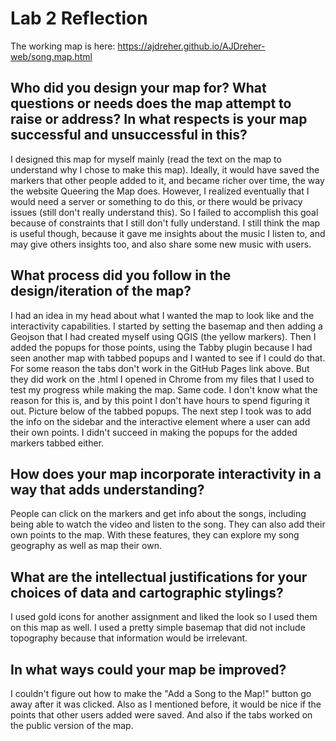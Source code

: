 # Lab 2 Reflection

The working map is here: https://ajdreher.github.io/AJDreher-web/song.map.html

## Who did you design your map for? What questions or needs does the map attempt to raise or address? In what respects is your map successful and unsuccessful in this?
I designed this map for myself mainly (read the text on the map to understand why I chose to make this map). Ideally, it would have saved the markers that other people added to it, and became richer over time, the way the website Queering the Map does. However, I realized eventually that I would need a server or something to do this, or there would be privacy issues (still don't really understand this). So I failed to accomplish this goal because of constraints that I still don't fully understand. I still think the map is useful though, because it gave me insights about the music I listen to, and may give others insights too, and also share some new music with users.
## What process did you follow in the design/iteration of the map? 
I had an idea in my head about what I wanted the map to look like and the interactivity capabilities. I started by setting the basemap and then adding a Geojson that I had created myself using QGIS (the yellow markers). Then I added the popups for those points, using the Tabby plugin because I had seen another map with tabbed popups and I wanted to see if I could do that. For some reason the tabs don't work in the GitHub Pages link above. But they did work on the .html I opened in Chrome from my files that I used to test my progress while making the map. Same code. I don't know what the reason for this is, and by this point I don't have hours to spend figuring it out. Picture below of the tabbed popups. The next step I took was to add the info on the sidebar and the interactive element where a user can add their own points. I didn't succeed in making the popups for the added markers tabbed either.
## How does your map incorporate interactivity in a way that adds understanding? 
People can click on the markers and get info about the songs, including being able to watch the video and listen to the song. They can also add their own points to the map. With these features, they can explore my song geography as well as map their own.
## What are the intellectual justifications for your choices of data and cartographic stylings?
I used gold icons for another assignment and liked the look so I used them on this map as well. I used a pretty simple basemap that did not include topography because that information would be irrelevant. 
## In what ways could your map be improved? 
I couldn't figure out how to make the "Add a Song to the Map!" button go away after it was clicked. Also as I mentioned before, it would be nice if the points that other users added were saved. And also if the tabs worked on the public version of the map.


